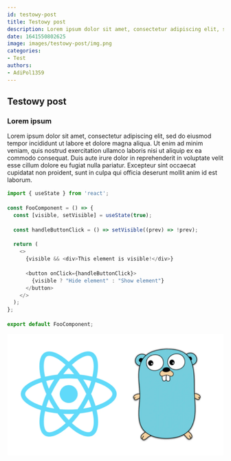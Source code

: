 ```yaml
---
id: testowy-post
title: Testowy post
description: Lorem ipsum dolor sit amet, consectetur adipiscing elit, sed do eiusmod tempor incididunt ut labore et dolore magna aliqua. Ut enim ad minim veniam, quis nostrud exercitation ullamco laboris nisi ut aliquip ex ea commodo consequat. Duis aute irure dolor in reprehenderit in voluptate velit esse cillum dolore eu fugiat nulla pariatur. Excepteur sint occaecat cupidatat non proident, sunt in culpa qui officia deserunt mollit anim id est laborum.
date: 1641550802625
image: images/testowy-post/img.png
categories:
- Test
authors:
- AdiPol1359
---
```


## Testowy post

### Lorem ipsum
Lorem ipsum dolor sit amet, consectetur adipiscing elit, sed do eiusmod tempor incididunt ut labore et dolore magna aliqua. Ut enim ad minim veniam, quis nostrud exercitation ullamco laboris nisi ut aliquip ex ea commodo consequat. Duis aute irure dolor in reprehenderit in voluptate velit esse cillum dolore eu fugiat nulla pariatur. Excepteur sint occaecat cupidatat non proident, sunt in culpa qui officia deserunt mollit anim id est laborum.

```js
import { useState } from 'react';

const FooComponent = () => {
  const [visible, setVisible] = useState(true);

  const handleButtonClick = () => setVisible((prev) => !prev);

  return (
    <>
      {visible && <div>This element is visible!</div>}

      <button onClick={handleButtonClick}>
        {visible ? "Hide element" : "Show element"}
      </button>
    </>
  );
};

export default FooComponent;
```

![img](images/testowy-post/img.png)
